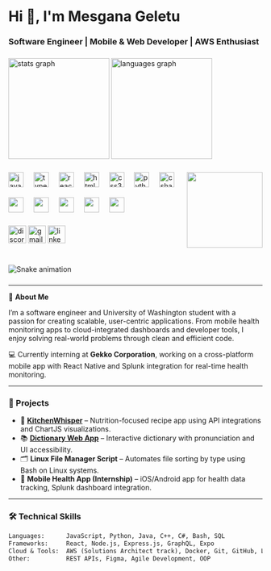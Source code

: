 <h1>Hi 👋, I'm Mesgana Geletu</h1>
<h3>Software Engineer | Mobile & Web Developer | AWS Enthusiast</h3>
<!-- README.md for Mesgana Geletu -->
<!-- test section -->

###

<div>
  <img src="https://github-readme-stats.vercel.app/api?username=mesganaG&hide_title=false&hide_rank=false&show_icons=true&include_all_commits=true&count_private=true&disable_animations=false&theme=dracula&locale=en&hide_border=false" height="200" alt="stats graph"  />
  <img src="https://github-readme-stats.vercel.app/api/top-langs?username=maurodesouza&locale=en&hide_title=false&layout=compact&card_width=320&langs_count=5&theme=dracula&hide_border=false" height="200"  alt="languages graph"  />
</div>

###

<img align="right" height="150" src="https://i.imgflip.com/65efzo.gif"  />

###

<div align="left">
  <img src="https://cdn.jsdelivr.net/gh/devicons/devicon/icons/javascript/javascript-original.svg" height="30" alt="javascript logo"  />
  <img width="12" />
  <img src="https://cdn.jsdelivr.net/gh/devicons/devicon/icons/typescript/typescript-original.svg" height="30" alt="typescript logo"  />
  <img width="12" />
  <img src="https://cdn.jsdelivr.net/gh/devicons/devicon/icons/react/react-original.svg" height="30" alt="react logo"  />
  <img width="12" />
  <img src="https://cdn.jsdelivr.net/gh/devicons/devicon/icons/html5/html5-original.svg" height="30" alt="html5 logo"  />
  <img width="12" />
  <img src="https://cdn.jsdelivr.net/gh/devicons/devicon/icons/css3/css3-original.svg" height="30" alt="css3 logo"  />
  <img width="12" />
  <img src="https://cdn.jsdelivr.net/gh/devicons/devicon/icons/python/python-original.svg" height="30" alt="python logo"  />
  <img width="12" />
  <img src="https://cdn.jsdelivr.net/gh/devicons/devicon/icons/csharp/csharp-original.svg" height="30" alt="csharp logo"  />

<br>
<br>
 <img src="https://img.shields.io/badge/Java-007396?logo=java&logoColor=white" height="30"  />
  <img width="12" />
  <img src="https://img.shields.io/badge/C++-00599C?logo=c%2B%2B&logoColor=white" height="30" />
  <img width="12" />
  <img src="https://img.shields.io/badge/Docker-2496ED?logo=docker&logoColor=white" height="30" />
  <img width="12" />
  <img src="https://img.shields.io/badge/AWS-FF9900?logo=amazonaws&logoColor=white" height="30"  />
  <img width="12" />
  <img src="https://img.shields.io/badge/GraphQL-E10098?logo=graphql&logoColor=white" height="30"  />
  <img width="12" />
</div>

###

<div align="left">
  <img src="https://img.shields.io/static/v1?message=Discord&logo=discord&label=&color=7289DA&logoColor=white&labelColor=&style=for-the-badge" height="35" alt="discord logo"  />
  <img src="https://img.shields.io/static/v1?message=Gmail&logo=gmail&label=&color=D14836&logoColor=white&labelColor=&style=for-the-badge" height="35" alt="gmail logo"  />
  <img src="https://img.shields.io/static/v1?message=LinkedIn&logo=linkedin&label=&color=0077B5&logoColor=white&labelColor=&style=for-the-badge" height="35" alt="linkedin logo"  />
</div>

###

<br clear="both">

<img src="https://raw.githubusercontent.com/maurodesouza/maurodesouza/output/snake.svg" alt="Snake animation" />

###
<!-- test section -->



---

🌱 **About Me**

I’m a software engineer and University of Washington student with a passion for creating scalable, user-centric applications. From mobile health monitoring apps to cloud-integrated dashboards and developer tools, I enjoy solving real-world problems through clean and efficient code.

💻 Currently interning at **Gekko Corporation**, working on a cross-platform mobile app with React Native and Splunk integration for real-time health monitoring.

---

### 🚀 Projects

- 🔬 **[KitchenWhisper](https://kitchenwhisper.netlify.app/)** – Nutrition-focused recipe app using API integrations and ChartJS visualizations.
- 📚 **[Dictionary Web App](https://mesganag.github.io/dictionary-web-app/)** – Interactive dictionary with pronunciation and UI accessibility.
- 🗂️ **Linux File Manager Script** – Automates file sorting by type using Bash on Linux systems.
- 📱 **Mobile Health App (Internship)** – iOS/Android app for health data tracking, Splunk dashboard integration.

---

### 🛠️ Technical Skills

```txt
Languages:      JavaScript, Python, Java, C++, C#, Bash, SQL
Frameworks:     React, Node.js, Express.js, GraphQL, Expo
Cloud & Tools:  AWS (Solutions Architect track), Docker, Git, GitHub, Linux
Other:          REST APIs, Figma, Agile Development, OOP



